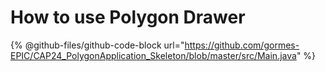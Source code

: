 # How to use Polygon Drawer

{% @github-files/github-code-block url="https://github.com/gormes-EPIC/CAP24_PolygonApplication_Skeleton/blob/master/src/Main.java" %}
